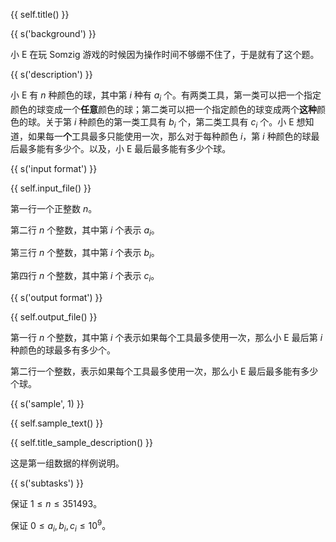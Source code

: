 {{ self.title() }}

{{ s('background') }}

小 E 在玩 Somzig 游戏的时候因为操作时间不够绷不住了，于是就有了这个题。

{{ s('description') }}

小 E 有 $n$ 种颜色的球，其中第 $i$ 种有 $a_i$ 个。有两类工具，第一类可以把一个指定颜色的球变成一个**任意**颜色的球；第二类可以把一个指定颜色的球变成两个**这种**颜色的球。关于第 $i$ 种颜色的第一类工具有 $b_i$ 个，第二类工具有 $c_i$ 个。小 E 想知道，如果每一**个**工具最多只能使用一次，那么对于每种颜色 $i$，第 $i$ 种颜色的球最后最多能有多少个。以及，小 E 最后最多能有多少个球。

{{ s('input format') }}

{{ self.input_file() }}

第一行一个正整数 $n$。

第二行 $n$ 个整数，其中第 $i$ 个表示 $a_i$。

第三行 $n$ 个整数，其中第 $i$ 个表示 $b_i$。

第四行 $n$ 个整数，其中第 $i$ 个表示 $c_i$。

{{ s('output format') }}

{{ self.output_file() }}

第一行 $n$ 个整数，其中第 $i$ 个表示如果每个工具最多使用一次，那么小 E 最后第 $i$ 种颜色的球最多有多少个。

第二行一个整数，表示如果每个工具最多使用一次，那么小 E 最后最多能有多少个球。

{{ s('sample', 1) }}

{{ self.sample_text() }}

{{ self.title_sample_description() }}

这是第一组数据的样例说明。

{{ s('subtasks') }}

保证 $1\le n \le 351493$。

保证 $0\le a_i,b_i,c_i\le 10^9$。
